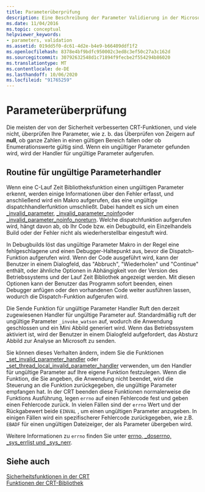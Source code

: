 ```yaml
---
title: Parameterüberprüfung
description: Eine Beschreibung der Parameter Validierung in der Microsoft C-Lauf Zeit Bibliothek.
ms.date: 11/04/2016
ms.topic: conceptual
helpviewer_keywords:
- parameters, validation
ms.assetid: 019dd5f0-dc61-4d2e-b4e9-b66409ddf1f2
ms.openlocfilehash: 8378e4bf9bdfc950002c3ed8c3ef50c27a3c162d
ms.sourcegitcommit: 30792632548d1c71894f9fecbe2f554294b86020
ms.translationtype: MT
ms.contentlocale: de-DE
ms.lasthandoff: 10/06/2020
ms.locfileid: "91765259"
---
```

# <a name="parameter-validation"></a>Parameterüberprüfung

Die meisten der von der Sicherheit verbesserten CRT-Funktionen, und viele nicht, überprüfen Ihre Parameter, wie z. b. das Überprüfen von Zeigern auf **null**, ob ganze Zahlen in einen gültigen Bereich fallen oder ob Enumerationswerte gültig sind. Wenn ein ungültiger Parameter gefunden wird, wird der Handler für ungültige Parameter aufgerufen.

## <a name="invalid-parameter-handler-routine"></a>Routine für ungültige Parameterhandler

Wenn eine C-Lauf Zeit Bibliotheksfunktion einen ungültigen Parameter erkennt, werden einige Informationen über den Fehler erfasst, und anschließend wird ein Makro aufgerufen, das eine ungültige dispatchhandlerfunktion umschließt. Dabei handelt es sich um einen [_invalid_parameter](../c-runtime-library/reference/invalid-parameter-functions.md), [_invalid_parameter_noinfo](../c-runtime-library/reference/invalid-parameter-functions.md)oder [_invalid_parameter_noinfo_noreturn](../c-runtime-library/reference/invalid-parameter-functions.md). Welche dispatchfunktion aufgerufen wird, hängt davon ab, ob Ihr Code bzw. ein Debugbuild, ein Einzelhandels Build oder der Fehler nicht als wiederherstellbar eingestuft wird.

In Debugbuilds löst das ungültige Parameter Makro in der Regel eine fehlgeschlagene und einen Debugger-Haltepunkt aus, bevor die Dispatch-Funktion aufgerufen wird. Wenn der Code ausgeführt wird, kann der Benutzer in einem Dialogfeld, das "Abbruch", "Wiederholen" und "Continue" enthält, oder ähnliche Optionen in Abhängigkeit von der Version des Betriebssystems und der Lauf Zeit Bibliothek angezeigt werden. Mit diesen Optionen kann der Benutzer das Programm sofort beenden, einen Debugger anfügen oder den vorhandenen Code weiter ausführen lassen, wodurch die Dispatch-Funktion aufgerufen wird.

Die Sende Funktion für ungültige Parameter Handler Ruft den derzeit zugewiesenen Handler für ungültige Parameter auf. Standardmäßig ruft der ungültige Parameter `_invoke_watson` auf, wodurch die Anwendung geschlossen und ein Mini Abbild generiert wird. Wenn das Betriebssystem aktiviert ist, wird der Benutzer in einem Dialogfeld aufgefordert, das Absturz Abbild zur Analyse an Microsoft zu senden.

Sie können dieses Verhalten ändern, indem Sie die Funktionen [_set_invalid_parameter_handler](../c-runtime-library/reference/set-invalid-parameter-handler-set-thread-local-invalid-parameter-handler.md) oder [_set_thread_local_invalid_parameter_handler](../c-runtime-library/reference/set-invalid-parameter-handler-set-thread-local-invalid-parameter-handler.md) verwenden, um den Handler für ungültige Parameter auf Ihre eigene Funktion festzulegen. Wenn die Funktion, die Sie angeben, die Anwendung nicht beendet, wird die Steuerung an die Funktion zurückgegeben, die ungültige Parameter empfangen hat. In der CRT beenden diese Funktionen normalerweise die Funktions Ausführung, legen `errno` auf einen Fehlercode fest und geben einen Fehlercode zurück. In vielen Fällen sind der `errno` Wert und der Rückgabewert beide `EINVAL` , um einen ungültigen Parameter anzugeben. In einigen Fällen wird ein spezifischerer Fehlercode zurückgegeben, wie z.B. `EBADF` für einen ungültigen Dateizeiger, der als Parameter übergeben wird.

Weitere Informationen zu `errno` finden Sie unter [errno, _doserrno, _sys_errlist und _sys_nerr](../c-runtime-library/errno-doserrno-sys-errlist-and-sys-nerr.md).

## <a name="see-also"></a>Siehe auch

[Sicherheitsfunktionen in der CRT](../c-runtime-library/security-features-in-the-crt.md)\
[Funktionen der CRT-Bibliothek](../c-runtime-library/crt-library-features.md)
